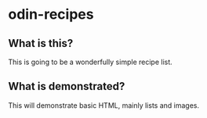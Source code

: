 # odin-recipes

## What is this?

This is going to be a wonderfully simple recipe list.

## What is demonstrated?

This will demonstrate basic HTML, mainly lists and images.
